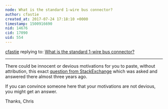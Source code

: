 ```yaml
---
node: What is the standard 1-wire bus connector?
author: cfastie
created_at: 2017-07-24 17:18:10 +0000
timestamp: 1500916690
nid: 14676
cid: 17090
uid: 554
---
```




[cfastie](../profile/cfastie) replying to: [What is the standard 1-wire bus connector?](../notes/yamadanao614/07-24-2017/what-is-the-standard-1-wire-bus-connector)

----
There could be innocent or devious motivations for you to paste, without attribution, this exact [question from StackExchange](https://electronics.stackexchange.com/questions/131030/what-is-the-standard-1-wire-bus-connector) which was asked and answered there almost three years ago. 

If you can convince someone here that your motivations are not devious, you might get an answer.

Thanks,
Chris